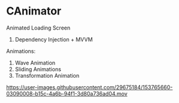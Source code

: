 # CAnimator

Animated Loading Screen
1. Dependency Injection + MVVM


Animations:
1. Wave Animation
2. Sliding Animations
3. Transformation Animation




https://user-images.githubusercontent.com/29675184/153765660-03090008-b15c-4a6b-94f1-3d80a736ad04.mov

